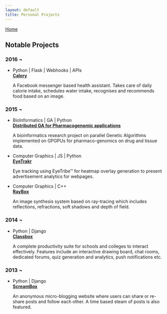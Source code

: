 ```yaml
---
layout: default
title: Personal Projects
---
```


<section>
  <div class="divider"></div>
  <p class="center"><a class="home" href="{{site.baseurl}}/" title="Back to Homepage">Home</a></p>

<h2>Notable Projects</h2>
<h3>2016 &#172;</h3>
  <ul>
      <li>
                  <div class="post-date">
                    <span>Python | Flask | Webhooks | APIs</span>
                  </div>
                  <div class="title">
                    <a href="#">Calory</a>
                  </div>
                  <div>
                    <p>
                      A Facebook messenger based health assistant. Takes care of daily calorie intake, schedules water intake, recognises and recommends food based on an image. 
                    </p>
                  </div>
      </li>
    </ul>

<h3>2015 &#172;</h3>
  <ul>
      <li>
                  <div class="post-date">
                    <span>BioInformatics | GA | Python</span>
                  </div>
                  <div class="title">
                    <a href="#">Distributed GA for Pharmacogenomic applications</a>
                  </div>
                  <div>
                    <p>
                      A bioinformatics research project on parallel Genetic Algorithms implemented on GPGPUs for pharmaco-genomics on drug and tissue data.
                    </p>
                  </div>
      </li>
      <li>
                  <div class="post-date">
                    <span>Computer Graphics | JS | Python</span>
                  </div>
                  <div class="title">
                    <a href="#">EyeTrakr</a>
                  </div>
                  <div>
                    <p>
                      Eye tracking using EyeTribe™ for heatmap overlay generation to present advertisement analytics for webpages.
                    </p>
                  </div>
      </li>
      <li>
                  <div class="post-date">
                    <span>Computer Graphics | C++ </span>
                  </div>
                  <div class="title">
                    <a href="#">RayBox</a>
                  </div>
                  <div>
                    <p>
                      An image synthesis system based on ray-tracing which includes reflections, refractions, soft shadows and depth of field.
                    </p>
                  </div>
      </li>
    </ul>   

<h3>2014 &#172;</h3>
  <ul>
      <li>
                  <div class="post-date">
                    <span>Python | Django</span>
                  </div>
                  <div class="title">
                    <a href="#">Classbox</a>
                  </div>
                  <div>
                    <p>
                      A complete productivity suite for schools and colleges to interact effectively. Features include an interactive drawing board, chat rooms, dedicated forums, quiz generation and analytics, push notifications etc.
                    </p>
                  </div>
      </li>
    </ul>


<h3>2013 &#172;</h3>
  <ul>
      <li>
                  <div class="post-date">
                    <span>Python | Django</span>
                  </div>
                  <div class="title">
                    <a href="#">ScreamBox</a>
                  </div>
                  <div>
                    <p>
                      An anonymous micro-blogging website where users can share or re-share posts and follow each other. A time based steam of posts is also featured.
                    </p>
                  </div>
      </li>
    </ul>    

</section>

<style type="text/css">
  .title{
    font-weight: bold;
  }
</style>

